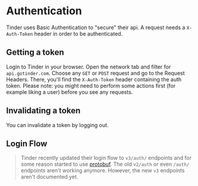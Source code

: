 # Authentication

Tinder uses Basic Authentication to "secure" their api. A request needs a `X-Auth-Token` header in order to be authenticated. 

## Getting a token

Login to Tinder in your browser. Open the network tab and filter for `api.gotinder.com`. Choose any `GET` or `POST` request and go to the Request Headers. There, you'll find the `X-Auth-Token` header containing the auth token. Please note: you might need to perform some actions first (for example liking a user) before you see any requests. 

## Invalidating a token

You can invalidate a token by logging out. 

## Login Flow

> Tinder recently updated their login flow to `v3/auth/` endpoints and for some reason started to use [protobuf](https://developers.google.com/protocol-buffers). The old `v2/auth` or even `/auth/` endpoints aren't working anymore. However, the new `v3` endpoints aren't documented yet. 